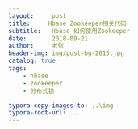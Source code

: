 ```yaml
---
layout:     post
title:     Hbase Zookeeper相关代码
subtitle:   Hbase 如何使用Zookeeper
date:       2018-09-21
author:     老张
header-img: img/post-bg-2015.jpg
catalog: true
tags:
    - hbase
    - zookeeper
    - 分布式锁

typora-copy-images-to: ..\img
typora-root-url: ..
---
```


